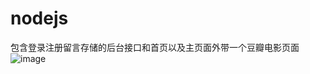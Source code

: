 # nodejs
包含登录注册留言存储的后台接口和首页以及主页面外带一个豆瓣电影页面<br>
![image](https://blog.csdn.net/qq_55054495/article/details/122861073) 

